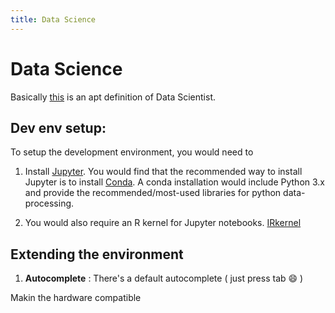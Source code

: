 ```yaml
---
title: Data Science 
---
```

# Data Science

Basically [this](https://twitter.com/josh_wills/status/198093512149958656?lang=en) is an apt definition of Data Scientist.

## Dev env setup:

To setup the development environment, you would need to 
1. Install [Jupyter](http://jupyter.org/install). You would find that the recommended way to install Jupyter is to install [Conda](https://www.anaconda.com/download/). A conda installation would include Python 3.x and provide the recommended/most-used libraries for python data-processing.

2. You would also require an R kernel for Jupyter notebooks. [IRkernel](https://irkernel.github.io/installation/) 

## Extending the environment 

1. **Autocomplete** : There's a default autocomplete ( just press tab :smile: )


Makin the hardware compatible